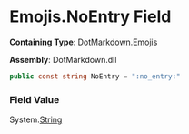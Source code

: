 # Emojis\.NoEntry Field

**Containing Type**: [DotMarkdown](../../README.md)\.[Emojis](../README.md)

**Assembly**: DotMarkdown\.dll

```csharp
public const string NoEntry = ":no_entry:"
```

### Field Value

System\.[String](https://docs.microsoft.com/en-us/dotnet/api/system.string)
